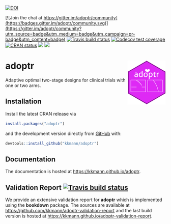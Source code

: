 [![DOI](https://zenodo.org/badge/DOI/10.5281/zenodo.2616951.svg)](https://doi.org/10.5281/zenodo.2616951)

[![Join the chat at https://gitter.im/adoptr/community](https://badges.gitter.im/adoptr/community.svg)](https://gitter.im/adoptr/community?utm_source=badge&utm_medium=badge&utm_campaign=pr-badge&utm_content=badge)
[![Travis build status](https://travis-ci.org/kkmann/adoptr.svg?branch=master)](https://travis-ci.org/kkmann/adoptr)
[![Codecov test coverage](https://codecov.io/gh/kkmann/adoptr/branch/master/graph/badge.svg)](https://codecov.io/gh/kkmann/adoptr?branch=master)
[![CRAN status](https://www.r-pkg.org/badges/version/adoptr)](https://cran.r-project.org/package=adoptr)
[![](http://cranlogs.r-pkg.org/badges/last-month/adoptr?color=green)](https://cran.r-project.org/package=adoptr)
[![](http://cranlogs.r-pkg.org/badges/grand-total/adoptr?color=green)](https://cran.r-project.org/package=adoptr)


# adoptr <a href='https://github.com/kkmann/adoptr'><img src='man/figures/logo.png' align="right" height="139" /></a>


Adaptive optimal two-stage designs for clinical trials with one or two arms.



## Installation

Install the latest CRAN release via

```r
install.packages("adoptr")
```

and the development version directly from [GitHub](https://github.com/) with:

```r
devtools::install_github("kkmann/adoptr")
```



## Documentation

The documentation is hosted at https://kkmann.github.io/adoptr.



## Validation Report [![Travis build status](https://travis-ci.com/kkmann/adoptr-validation-report.svg?branch=master)](https://travis-ci.com/kkmann/adoptr-validation-report)

We provide an extensive validation report for **adoptr** which is implemented 
using the **bookdown** package.
The sources are available at https://github.com/kkmann/adoptr-validation-report and
the last build version is hosted at https://kkmann.github.io/adoptr-validation-report.
